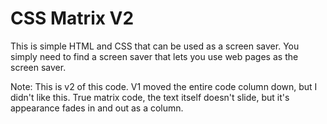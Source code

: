 # CSS Matrix V2

This is simple HTML and CSS that can be used as a screen saver.
You simply need to find a screen saver that lets you use web pages as the screen saver.

Note:
This is v2 of this code.  V1 moved the entire code column down, but I didn't like this.
True matrix code, the text itself doesn't slide, but it's appearance fades in and out
as a column.

